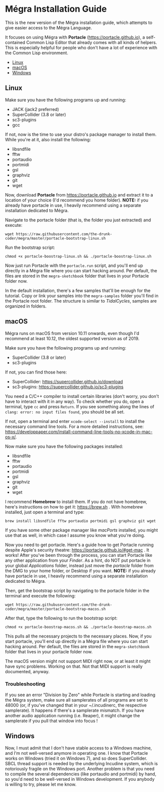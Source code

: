 # Mégra Installation Guide

This is the new version of the Mégra installation guide, which attempts to give easier access to
the Mégra Language.

It focuses on using Mégra with **Portacle** (https://portacle.github.io), a self-contained Common Lisp
Editor that already comes with all kinds of helpers. This is especially helpful for people who don't have
a lot of experience with the Common Lisp environment.

* [Linux](#Linux)
* [macOS](#macOS)
* [Windows](#Windows) 

## Linux
Make sure you have the following programs up and running: 

* JACK (jack2 preferred)
* SuperCollider (3.8 or later)
* sc3-plugins
* gcc

If not, now is the time to use your distro's package manager to install them. While you're at it,
also install the following:

* libsndfile
* fftw
* portaudio 
* portmidi
* gsl
* graphviz
* git
* wget

Now, download **Portacle** from https://portacle.github.io and extract it to a location of your choice (I'd recommend you home folder). **NOTE:** if you already have portacle in use, I heavily recommend using a separate installation dedicated to Mégra.

Navigate to the portacle folder (that is, the folder you just extracted) and execute:

```wget https://raw.githubusercontent.com/the-drunk-coder/megra/master/portacle-bootstrap-linux.sh```

Run the bootstrap script:

```chmod +x portacle-boostrap-linux.sh && ./portacle-boostrap-linux.sh```

Now just run Portacle with the `portacle.run` script, and you'll end up directly in a Mégra file where you can start hacking around. Per default, the files are stored in the `megra-sketchbook` folder that lives in your Portacle folder now.

In the default installation, there's a few samples that'll be enough for the tutorial. Copy or link your samples into the `megra-samples` folder you'll find in the Portacle root folder. The structure is similar to *TidalCycles*, samples are organized in folders. 

## macOS

Mégra runs on macOS from version 10.11 onwards, even though I'd recommend at least 10.12, the oldest supported version as of 2019.

Make sure you have the following programs up and running: 

* SuperCollider (3.8 or later)
* sc3-plugins

If not, you can find those here:
* SuperCollider: https://supercollider.github.io/download
* sc3-plugins: https://supercollider.github.io/sc3-plugins

You need a C/C++ compiler to install certain libraries (don't worry, you don't have to interact with it in any way).
To check whether you do, open a terminal, type `cc` and press `Return`. If you see something along the lines of
`clang: error: no input files found`, you should be all set.

If not, open a terminal and enter `xcode-select --install` to install the necessary command line tools. For a more detailed
instructions, see: https://developpaper.com/install-command-line-tools-no-xcode-in-mac-os-x/.

Now make sure you have the following packages installed:
* libsndfile
* fftw
* portaudio 
* portmidi
* gsl
* graphviz
* git
* wget

I recommend **Homebrew** to install them. If you do not have homebrew, here's instructions on how to get it: https://brew.sh .
With homebrew installed, just open a terminal and type:

```brew install libsndfile fftw portaudio portmidi gsl graphviz git wget```

If you have some other package manager like *macPorts* installed, you might use that as well, in which case I assume you know what you're doing.

Now you need to get portacle. Here's a guide how to get Portacle running despite Apple's security theatre: https://portacle.github.io/#get-mac . It works! After you've been through the process, you can start Portacle like any other application from your *Finder*. As a hint, do NOT put portacle in your global *Applications* folder, instead just move the *portacle* folder from the DMG to your home folder, or Desktop if you want. **NOTE:** if you already have portacle in use, I heavily recommend using a separate installation dedicated to Mégra.

Then, get the bootstrap script by navigating to the portacle folder in the terminal and execute the following: 

```wget https://raw.githubusercontent.com/the-drunk-coder/megra/master/portacle-bootstrap-macos.sh```

After that, type the following to run the bootstrap script:

```chmod +x portacle-boostrap-macos.sh && ./portacle-boostrap-macos.sh```

This pulls all the necessary projects to the necessary places. Now, if you start portacle, you'll end up directly in a Mégra file where you can start hacking around. Per default, the files are stored in the `megra-sketchbook` folder that lives in your portacle folder now.

The macOS version might not support MIDI right now, or at least it might have sync problems. Working on that. Not that MIDI support is really documented, anyway.

### Troubleshooting

If you see an error "Division by Zero" while Portacle is starting and loading the Mégra system, make sure all samplerates of all programs are set to 48000 (or, if you've changed that in your ~/.incudinerc, the respective samplerate). It happens if there's a samplerate mismatch. If you have another audio application running (i.e. Reaper), it might change the samplerate if you pull that window into focus !

## Windows
Now, I must admit that I don't have stable access to a Windows machine, and I'm not well-versed anymore 
in operating one. I know that Portacle works on Windows (tried it on Windows 7), and so does SuperCollider.
SBCL thread support is needed by the underlying Incudine system, which is notoriously fragile on the Windows port.
Another problem is that you need to compile the several dependencies (like portaudio and portmidi)
by hand, so you'd need to be well-versed in Windows development. If you anybody is willing to try, please let
me know.
